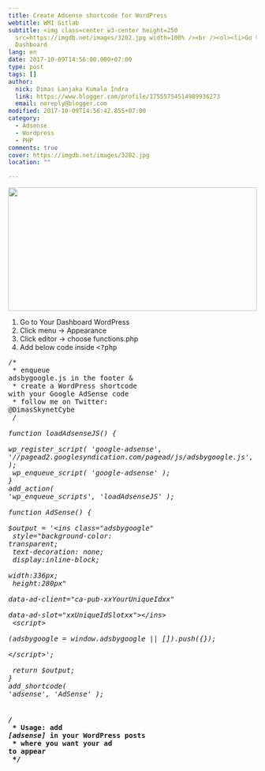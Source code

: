 ```yaml
---
title: Create Adsense shortcode for WordPress
webtitle: WMI Gitlab
subtitle: <img class=center w3-center height=250
  src=https://imgdb.net/images/3202.jpg width=100% /><br /><ol><li>Go to Your
  Dashboard
lang: en
date: 2017-10-09T14:56:00.000+07:00
type: post
tags: []
author:
  nick: Dimas Lanjaka Kumala Indra
  link: https://www.blogger.com/profile/17555754514989936273
  email: noreply@blogger.com
modified: 2017-10-09T14:56:42.855+07:00
category:
  - Adsense
  - Wordpress
  - PHP
comments: true
cover: https://imgdb.net/images/3202.jpg
location: ""

---
```


<img class="center w3-center" height="250" src="https://imgdb.net/images/3202.jpg" width="100%"><br><ol><li>Go to Your Dashboard WordPress</li><li>Click menu -&gt; Appearance</li><li>Click editor -&gt; choose functions.php</li><li>Add below code inside <kbd>&lt;?php</kbd></li></ol><pre>/*<br> * enqueue adsbygoogle.js in the footer &amp; <br> * create a WordPress shortcode with your Google AdSense code<br> * follow me on Twitter: @DimasSkynetCybe<br> */<br><br>function loadAdsenseJS() {<br>  wp_register_script( 'google-adsense', '//pagead2.googlesyndication.com/pagead/js/adsbygoogle.js', '', '', true );<br>  wp_enqueue_script( 'google-adsense' );<br>}<br>add_action( 'wp_enqueue_scripts', 'loadAdsenseJS' );<br><br>function AdSense() {<br>  $output = '&lt;ins class="adsbygoogle"<br>    style="background-color: transparent;<br>      text-decoration: none;<br>      display:inline-block;<br>      width:336px;<br>      height:280px"<br>    data-ad-client="ca-pub-xxYourUniqueIdxx"<br>    data-ad-slot="xxUniqueIdSlotxx"&gt;&lt;/ins&gt;<br>  &lt;script&gt;<br>  (adsbygoogle = window.adsbygoogle || []).push({});<br>  &lt;/script&gt;';<br>  <br>  return $output;<br>}<br>add_shortcode( 'adsense', 'AdSense' );<br><h4><br>/*<br> * Usage: add <i>[adsense]</i> in your WordPress posts <br> * where you want your ad to appear<br> */</h4><br></pre>